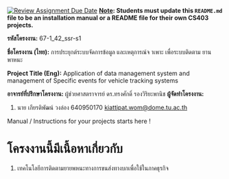 [![Review Assignment Due Date](https://classroom.github.com/assets/deadline-readme-button-22041afd0340ce965d47ae6ef1cefeee28c7c493a6346c4f15d667ab976d596c.svg)](https://classroom.github.com/a/w8H8oomW)
**<ins>Note</ins>: Students must update this `README.md` file to be an installation manual or a README file for their own CS403 projects.**

**รหัสโครงงาน:** 67-1_42_ssr-s1

**ชื่อโครงงาน (ไทย):** การประยุกต์ระบบจัดการข้อมูล และเหตุการณ์จ าเพาะ เพื่อระบบติดตาม
 ยานพาหนะ

**Project Title (Eng):** Application of data management system and management of 
Specific events for vehicle tracking systems 

**อาจารย์ที่ปรึกษาโครงงาน:** ผู้ช่วยศาสตราจารย์ ดร.ทรงศักดิ์ รองวิริยะพานิช
**ผู้จัดทำโครงงาน:** 
1. นาย เกียรติพัฒน์ วงล่อง  640950170  kiattipat.wom@dome.tu.ac.th

   
Manual / Instructions for your projects starts here !
# โครงงานนี้มีเนื้อหาเกี่ยวกับ
1. เทคโนโลยีการติดตามยายพหนะทางการขนส่งทางบกเพื่อใช้ในภาคธุรกิจ
